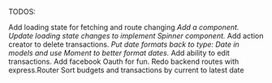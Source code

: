 TODOS:

Add loading state for fetching and route changing
_Add a <Spinner /> component._
_Update loading state changes to implement Spinner component._
Add action creator to delete transactions.
_Put date formats back to type: Date in models and use Moment to better format dates._
Add ability to edit transactions.
Add facebook Oauth for fun.
Redo backend routes with express.Router
Sort budgets and transactions by current to latest date
